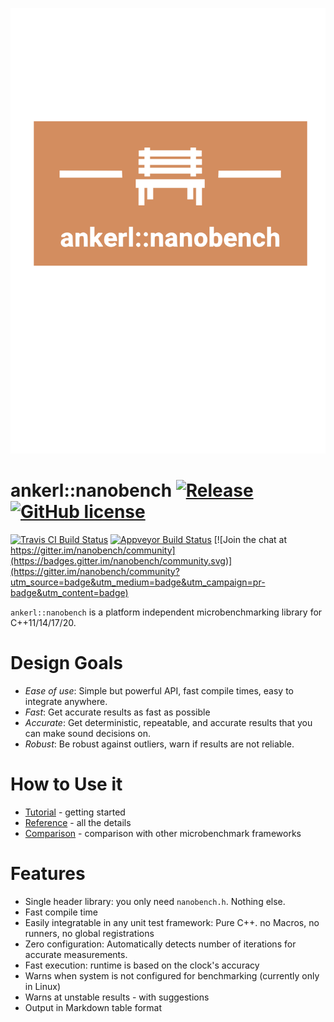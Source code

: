 <a id="top"></a>
![ankerl::nanobench logo](docs/logo-nanobench.svg)

# ankerl::nanobench [![Release](https://img.shields.io/github/release/martinus/nanobench.svg)](https://github.com/martinus/nanobench/releases) [![GitHub license](https://img.shields.io/github/license/martinus/nanobench.svg)](https://raw.githubusercontent.com/martinus/nanobench/master/LICENSE)

[![Travis CI Build Status](https://travis-ci.com/martinus/nanobench.svg?branch=master)](https://travis-ci.com/martinus/nanobench)
[![Appveyor Build Status](https://ci.appveyor.com/api/projects/status/github/martinus/nanobench?branch=master&svg=true)](https://ci.appveyor.com/project/martinus/nanobench)
[![Join the chat at https://gitter.im/nanobench/community](https://badges.gitter.im/nanobench/community.svg)](https://gitter.im/nanobench/community?utm_source=badge&utm_medium=badge&utm_campaign=pr-badge&utm_content=badge)

`ankerl::nanobench` is a platform independent microbenchmarking library for C++11/14/17/20.

# Design Goals

* *Ease of use*: Simple but powerful API, fast compile times, easy to integrate anywhere.
* *Fast*: Get accurate results as fast as possible
* *Accurate*: Get deterministic, repeatable, and accurate results that you can make sound decisions on.
* *Robust*: Be robust against outliers, warn if results are not reliable.

# How to Use it

* [Tutorial](docs/tutorial.md#top) - getting started
* [Reference](docs/reference.md#top) - all the details
* [Comparison](docs/comparison.md#top) - comparison with other microbenchmark frameworks

# Features

* Single header library: you only need `nanobench.h`. Nothing else.
* Fast compile time
* Easily integratable in any unit test framework: Pure C++. no Macros, no runners, no global registrations
* Zero configuration: Automatically detects number of iterations for accurate measurements.
* Fast execution: runtime is based on the clock's accuracy
* Warns when system is not configured for benchmarking (currently only in Linux)
* Warns at unstable results - with suggestions
* Output in Markdown table format
